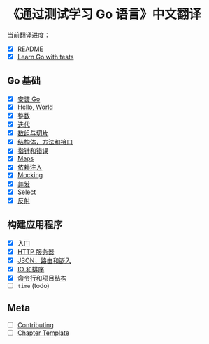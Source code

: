 # 《通过测试学习 Go 语言》中文翻译

当前翻译进度：

* [x] [README](README.md)
* [x] [Learn Go with tests](gb-readme.md)

## Go 基础

* [x] [安装 Go](install-go.md)
* [x] [Hello, World](hello-world.md)
* [x] [整数](integers.md)
* [x] [迭代](iteration.md)
* [x] [数组与切片](arrays-and-slices.md)
* [x] [结构体，方法和接口](structs-methods-and-interfaces.md)
* [x] [指针和错误](pointers-and-errors.md)
* [x] [Maps](maps.md)
* [x] [依赖注入](dependency-injection.md)
* [x] [Mocking](mocking.md)
* [x] [并发](concurrency.md)
* [x] [Select](select.md)
* [x] [反射](reflection.md)

## 构建应用程序

* [x] [入门](app-intro.md)
* [x] [HTTP 服务器](http-server.md)
* [x] [JSON，路由和嵌入](json.md)
* [x] [IO 和排序](io.md)
* [x] [命令行和项目结构](command-line.md)
* [ ] `time` (todo)

## Meta

* [ ] [Contributing](contributing.md)
* [ ] [Chapter Template](template.md)
